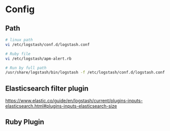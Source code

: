 # Config

## Path

```bash
# linux path
vi /etc/logstash/conf.d/logstash.conf

# Ruby file
vi /etc/logstash/apm-alert.rb

# Run by full path
/usr/share/logstash/bin/logstash -f /etc/logstash/conf.d/logstash.conf
```

## Elasticsearch filter plugin
https://www.elastic.co/guide/en/logstash/current/plugins-inputs-elasticsearch.html#plugins-inputs-elasticsearch-size

## Ruby Plugin